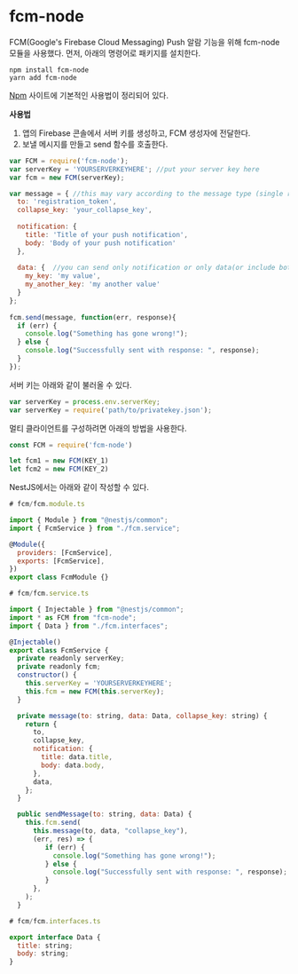 # fcm-node

FCM(Google's Firebase Cloud Messaging) Push 알람 기능을 위해 fcm-node 모듈을 사용했다. 먼저, 아래의 명령어로 패키지를 설치한다.

```
npm install fcm-node
yarn add fcm-node
```

[Npm](https://www.npmjs.com/package/fcm-node) 사이트에 기본적인 사용법이 정리되어 있다.

**사용법**

1. 앱의 Firebase 콘솔에서 서버 키를 생성하고, FCM 생성자에 전달한다.
2. 보낼 메시지를 만들고 send 함수를 호출한다.

```jsx
var FCM = require('fcm-node');
var serverKey = 'YOURSERVERKEYHERE'; //put your server key here
var fcm = new FCM(serverKey);

var message = { //this may vary according to the message type (single recipient, multicast, topic, et cetera)
  to: 'registration_token', 
  collapse_key: 'your_collapse_key',
        
  notification: {
    title: 'Title of your push notification', 
    body: 'Body of your push notification' 
  },
        
  data: {  //you can send only notification or only data(or include both)
    my_key: 'my value',
    my_another_key: 'my another value'
  }
};
    
fcm.send(message, function(err, response){
  if (err) {
    console.log("Something has gone wrong!");
  } else {
    console.log("Successfully sent with response: ", response);
  }
});
```

서버 키는 아래와 같이 불러올 수 있다.

```jsx
var serverKey = process.env.serverKey;
var serverKey = require('path/to/privatekey.json');
```

멀티 클라이언트를 구성하려면 아래의 방법을 사용한다.

```jsx
const FCM = require('fcm-node')

let fcm1 = new FCM(KEY_1)
let fcm2 = new FCM(KEY_2)
```

NestJS에서는 아래와 같이 작성할 수 있다. 

```jsx
# fcm/fcm.module.ts

import { Module } from "@nestjs/common";
import { FcmService } from "./fcm.service";

@Module({
  providers: [FcmService],
  exports: [FcmService],
})
export class FcmModule {}
```

```jsx
# fcm/fcm.service.ts

import { Injectable } from "@nestjs/common";
import * as FCM from "fcm-node";
import { Data } from "./fcm.interfaces";

@Injectable()
export class FcmService {
  private readonly serverKey;
  private readonly fcm;
  constructor() {
    this.serverKey = 'YOURSERVERKEYHERE';
    this.fcm = new FCM(this.serverKey);
  }

  private message(to: string, data: Data, collapse_key: string) {
    return {
      to,
      collapse_key,
      notification: {
        title: data.title,
        body: data.body,
      },
      data,
    };
  }

  public sendMessage(to: string, data: Data) {
    this.fcm.send(
      this.message(to, data, "collapse_key"),
      (err, res) => {
         if (err) {
           console.log("Something has gone wrong!");
         } else {
           console.log("Successfully sent with response: ", response);
         }
      },
    );
  }
```

```jsx
# fcm/fcm.interfaces.ts

export interface Data {
  title: string;
  body: string;
}
```
